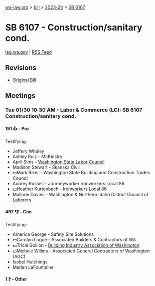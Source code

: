 [wa-law.org](/) > [bill](/bill/) > [2023-24](/bill/2023-24/) > [SB 6107](/bill/2023-24/sb/6107/)

# SB 6107 - Construction/sanitary cond.
[leg.wa.gov](https://app.leg.wa.gov/billsummary?BillNumber=6107&Year=2023&Initiative=false) | [RSS Feed](./rss.xml)

## Revisions
* [Original Bill](1/)

## Meetings
### Tue 01/30 10:30 AM - Labor & Commerce (LC): SB 6107 Construction/sanitary cond.
#### 191 👍 - Pro
Testifying:
* Jeffery Whaley
* Ashley Ruiz - McKinstry
* April Sims - [Washington State Labor Council](/org/washington_state_labor_council/)
* Madison Stewart - Skanska Civil
* 💵Mark Riker - Washington State Building and Construction Trades Council
* Aubrey Russell - Journeyworker Ironworkers Local 86
* 💵Heather Kurtenbach - Ironworkers Local 86
* Mallorie Davies - Washington & Northern Idaho District Council of Laborers

#### 497 👎 - Con
Testifying:
* America George - Safety Site Solutions
* 💵Carolyn Logue - Associated Builders & Contractors of WA
* 💵Tricia Gullion - [Building Industry Association of Washington](/org/building_industry_association_of_washington/)
* 💵Michele Willms - Associated General Contractors of Washington (AGC)
* Isobel Hutchings
* Marian LaFountaine

#### 1 ❓ - Other
